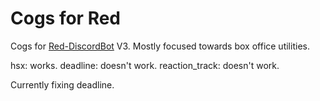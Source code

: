 # Cogs for Red

Cogs for [Red-DiscordBot](https://github.com/Cog-Creators/Red-DiscordBot) V3.
Mostly focused towards box office utilities.

hsx: works.
deadline: doesn't work.
reaction_track: doesn't work.

Currently fixing deadline.